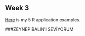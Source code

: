 
## Week 3

[Here](files/example_homework_0.html) is my 5 R application examples.

###ZEYNEP BALIN'I SEVİYORUM 

